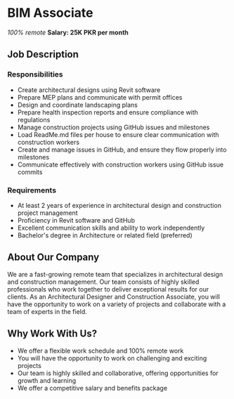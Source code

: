 # BIM Associate
*100% remote*
**Salary: 25K PKR per month**
## Job Description
### Responsibilities
- Create architectural designs using Revit software
- Prepare MEP plans and communicate with permit offices
- Design and coordinate landscaping plans
- Prepare health inspection reports and ensure compliance with regulations
- Manage construction projects using GitHub issues and milestones
- Load ReadMe.md files per house to ensure clear communication with construction workers
- Create and manage issues in GitHub, and ensure they flow properly into milestones
- Communicate effectively with construction workers using GitHub issue commits
### Requirements
- At least 2 years of experience in architectural design and construction project management
- Proficiency in Revit software and GitHub
- Excellent communication skills and ability to work independently
- Bachelor's degree in Architecture or related field (preferred)
## About Our Company
We are a fast-growing remote team that specializes in architectural design and construction management. Our team consists of highly skilled professionals who work together to deliver exceptional results for our clients. As an Architectural Designer and Construction Associate, you will have the opportunity to work on a variety of projects and collaborate with a team of experts in the field.
## Why Work With Us?
- We offer a flexible work schedule and 100% remote work
- You will have the opportunity to work on challenging and exciting projects
- Our team is highly skilled and collaborative, offering opportunities for growth and learning
- We offer a competitive salary and benefits package
